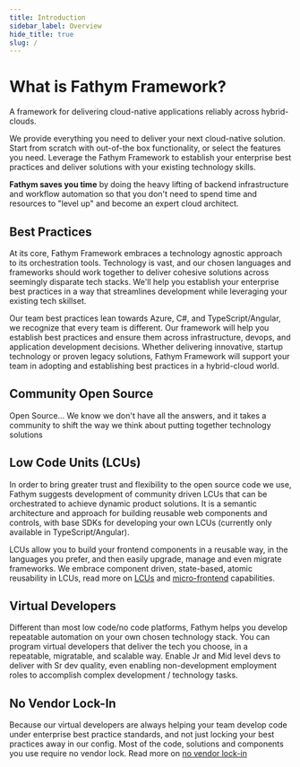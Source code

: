 ```yaml
---
title: Introduction
sidebar_label: Overview
hide_title: true
slug: /
---
```


# What is Fathym Framework?

A framework for delivering cloud-native applications reliably across hybrid-clouds.  

We provide everything you need to deliver your next cloud-native solution.  Start from scratch with out-of-the box functionality, or select the features you need.  Leverage the Fathym Framework to establish your enterprise best practices and deliver solutions with your existing technology skills.

**Fathym saves you time** by doing the heavy lifting of backend infrastructure and workflow automation so that you don't need to spend time and resources to "level up" and become an expert cloud architect.  

## Best Practices

At its core, Fathym Framework embraces a technology agnostic approach to its orchestration tools.  Technology is vast, and our chosen languages and frameworks should work together to deliver cohesive solutions across seemingly disparate tech stacks.  We'll help you establish your enterprise best practices in a way that streamlines development while leveraging your existing tech skillset.  

Our team best practices lean towards Azure, C#, and TypeScript/Angular, we recognize that every team is different.  Our framework will help you establish best practices and ensure them across infrastructure, devops, and application development decisions.  Whether delivering innovative, startup technology or proven legacy solutions, Fathym Framework will support your team in adopting and establishing best practices in a hybrid-cloud world.

## Community Open Source

Open Source... We know we don't have all the answers, and it takes a community to shift the way we think about putting together technology solutions

## Low Code Units (LCUs)

In order to bring greater trust and flexibility to the open source code we use, Fathym suggests development of community driven LCUs that can be orchestrated to achieve dynamic product solutions.  It is a semantic architecture and approach for building reusable web components and controls, with base SDKs for developing your own LCUs (currently only available in TypeScript/Angular).

LCUs allow you to build your frontend components in a reusable way, in the languages you prefer, and then easily upgrade, manage and even migrate frameworks.  We embrace component driven, state-based, atomic reusability in LCUs, read more on [LCUs](developers/applications/low-code-units/overview) and [micro-frontend](developers/applications/micro-frontends/overview) capabilities.

## Virtual Developers

Different than most low code/no code platforms, Fathym helps you develop repeatable automation on your own chosen technology stack.  You can program virtual developers that deliver the tech you choose, in a repeatable, migratable, and scalable way.  Enable Jr and Mid level devs to deliver with Sr dev quality, even enabling non-development employment roles to accomplish complex development / technology tasks.

## No Vendor Lock-In

Because our virtual developers are always helping your team develop code under enterprise best practice standards, and not just locking your best practices away in our config.  Most of the code, solutions and components you use require no vendor lock.  Read more on [no vendor lock-in](developers/no-vendor-lock-in)
